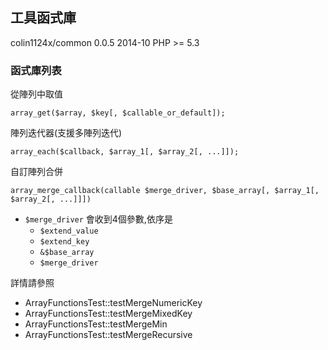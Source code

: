 ## 工具函式庫
colin1124x/common 0.0.5 2014-10
PHP >= 5.3

### 函式庫列表

從陣列中取值

```
array_get($array, $key[, $callable_or_default]);
```

陣列迭代器(支援多陣列迭代)

```
array_each($callback, $array_1[, $array_2[, ...]]);
```

自訂陣列合併

```
array_merge_callback(callable $merge_driver, $base_array[, $array_1[, $array_2[, ...]]])
```

 - `$merge_driver` 會收到4個參數,依序是
    - `$extend_value`
    - `$extend_key`
    - `&$base_array`
    - `$merge_driver`

詳情請參照
 - ArrayFunctionsTest::testMergeNumericKey
 - ArrayFunctionsTest::testMergeMixedKey
 - ArrayFunctionsTest::testMergeMin
 - ArrayFunctionsTest::testMergeRecursive